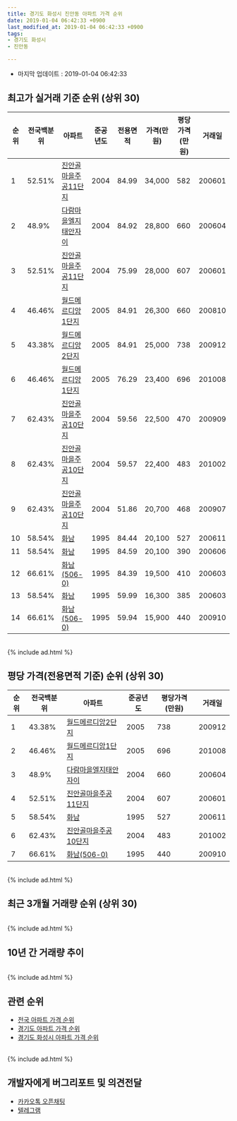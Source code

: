 ```yaml
---
title: 경기도 화성시 진안동 아파트 가격 순위
date: 2019-01-04 06:42:33 +0900
last_modified_at: 2019-01-04 06:42:33 +0900
tags:
- 경기도 화성시
- 진안동

---
```


* 마지막 업데이트 : 2019-01-04 06:42:33

## 최고가 실거래 기준 순위 (상위 30)


|순위|전국백분위|아파트|준공년도|전용면적|가격(만원)|평당가격(만원)|거래일|
|---|---|---|---|---|---|---|---|
|1|52.51%|[진안골마을주공11단지](https://search.naver.com/search.naver?query=%EA%B2%BD%EA%B8%B0%EB%8F%84+%ED%99%94%EC%84%B1%EC%8B%9C+%EC%A7%84%EC%95%88%EB%8F%99+%EC%A7%84%EC%95%88%EA%B3%A8%EB%A7%88%EC%9D%84%EC%A3%BC%EA%B3%B511%EB%8B%A8%EC%A7%80)|2004|84.99|34,000|582|200601|
|2|48.9%|[다람마을엘지태안자이](https://search.naver.com/search.naver?query=%EA%B2%BD%EA%B8%B0%EB%8F%84+%ED%99%94%EC%84%B1%EC%8B%9C+%EC%A7%84%EC%95%88%EB%8F%99+%EB%8B%A4%EB%9E%8C%EB%A7%88%EC%9D%84%EC%97%98%EC%A7%80%ED%83%9C%EC%95%88%EC%9E%90%EC%9D%B4)|2004|84.92|28,800|660|200604|
|3|52.51%|[진안골마을주공11단지](https://search.naver.com/search.naver?query=%EA%B2%BD%EA%B8%B0%EB%8F%84+%ED%99%94%EC%84%B1%EC%8B%9C+%EC%A7%84%EC%95%88%EB%8F%99+%EC%A7%84%EC%95%88%EA%B3%A8%EB%A7%88%EC%9D%84%EC%A3%BC%EA%B3%B511%EB%8B%A8%EC%A7%80)|2004|75.99|28,000|607|200601|
|4|46.46%|[월드메르디앙1단지](https://search.naver.com/search.naver?query=%EA%B2%BD%EA%B8%B0%EB%8F%84+%ED%99%94%EC%84%B1%EC%8B%9C+%EC%A7%84%EC%95%88%EB%8F%99+%EC%9B%94%EB%93%9C%EB%A9%94%EB%A5%B4%EB%94%94%EC%95%991%EB%8B%A8%EC%A7%80)|2005|84.91|26,300|660|200810|
|5|43.38%|[월드메르디앙2단지](https://search.naver.com/search.naver?query=%EA%B2%BD%EA%B8%B0%EB%8F%84+%ED%99%94%EC%84%B1%EC%8B%9C+%EC%A7%84%EC%95%88%EB%8F%99+%EC%9B%94%EB%93%9C%EB%A9%94%EB%A5%B4%EB%94%94%EC%95%992%EB%8B%A8%EC%A7%80)|2005|84.91|25,000|738|200912|
|6|46.46%|[월드메르디앙1단지](https://search.naver.com/search.naver?query=%EA%B2%BD%EA%B8%B0%EB%8F%84+%ED%99%94%EC%84%B1%EC%8B%9C+%EC%A7%84%EC%95%88%EB%8F%99+%EC%9B%94%EB%93%9C%EB%A9%94%EB%A5%B4%EB%94%94%EC%95%991%EB%8B%A8%EC%A7%80)|2005|76.29|23,400|696|201008|
|7|62.43%|[진안골마을주공10단지](https://search.naver.com/search.naver?query=%EA%B2%BD%EA%B8%B0%EB%8F%84+%ED%99%94%EC%84%B1%EC%8B%9C+%EC%A7%84%EC%95%88%EB%8F%99+%EC%A7%84%EC%95%88%EA%B3%A8%EB%A7%88%EC%9D%84%EC%A3%BC%EA%B3%B510%EB%8B%A8%EC%A7%80)|2004|59.56|22,500|470|200909|
|8|62.43%|[진안골마을주공10단지](https://search.naver.com/search.naver?query=%EA%B2%BD%EA%B8%B0%EB%8F%84+%ED%99%94%EC%84%B1%EC%8B%9C+%EC%A7%84%EC%95%88%EB%8F%99+%EC%A7%84%EC%95%88%EA%B3%A8%EB%A7%88%EC%9D%84%EC%A3%BC%EA%B3%B510%EB%8B%A8%EC%A7%80)|2004|59.57|22,400|483|201002|
|9|62.43%|[진안골마을주공10단지](https://search.naver.com/search.naver?query=%EA%B2%BD%EA%B8%B0%EB%8F%84+%ED%99%94%EC%84%B1%EC%8B%9C+%EC%A7%84%EC%95%88%EB%8F%99+%EC%A7%84%EC%95%88%EA%B3%A8%EB%A7%88%EC%9D%84%EC%A3%BC%EA%B3%B510%EB%8B%A8%EC%A7%80)|2004|51.86|20,700|468|200907|
|10|58.54%|[화남](https://search.naver.com/search.naver?query=%EA%B2%BD%EA%B8%B0%EB%8F%84+%ED%99%94%EC%84%B1%EC%8B%9C+%EC%A7%84%EC%95%88%EB%8F%99+%ED%99%94%EB%82%A8)|1995|84.44|20,100|527|200611|
|11|58.54%|[화남](https://search.naver.com/search.naver?query=%EA%B2%BD%EA%B8%B0%EB%8F%84+%ED%99%94%EC%84%B1%EC%8B%9C+%EC%A7%84%EC%95%88%EB%8F%99+%ED%99%94%EB%82%A8)|1995|84.59|20,100|390|200606|
|12|66.61%|[화남(506-0)](https://search.naver.com/search.naver?query=%EA%B2%BD%EA%B8%B0%EB%8F%84+%ED%99%94%EC%84%B1%EC%8B%9C+%EC%A7%84%EC%95%88%EB%8F%99+%ED%99%94%EB%82%A8%28506-0%29)|1995|84.39|19,500|410|200603|
|13|58.54%|[화남](https://search.naver.com/search.naver?query=%EA%B2%BD%EA%B8%B0%EB%8F%84+%ED%99%94%EC%84%B1%EC%8B%9C+%EC%A7%84%EC%95%88%EB%8F%99+%ED%99%94%EB%82%A8)|1995|59.99|16,300|385|200603|
|14|66.61%|[화남(506-0)](https://search.naver.com/search.naver?query=%EA%B2%BD%EA%B8%B0%EB%8F%84+%ED%99%94%EC%84%B1%EC%8B%9C+%EC%A7%84%EC%95%88%EB%8F%99+%ED%99%94%EB%82%A8%28506-0%29)|1995|59.94|15,900|440|200910|


<br>
{% include ad.html %}
<br>

## 평당 가격(전용면적 기준) 순위 (상위 30)


|순위|전국백분위|아파트|준공년도|평당가격(만원)|거래일|
|---|---|---|---|---|---|
|1|43.38%|[월드메르디앙2단지](https://search.naver.com/search.naver?query=%EA%B2%BD%EA%B8%B0%EB%8F%84+%ED%99%94%EC%84%B1%EC%8B%9C+%EC%A7%84%EC%95%88%EB%8F%99+%EC%9B%94%EB%93%9C%EB%A9%94%EB%A5%B4%EB%94%94%EC%95%992%EB%8B%A8%EC%A7%80)|2005|738|200912|
|2|46.46%|[월드메르디앙1단지](https://search.naver.com/search.naver?query=%EA%B2%BD%EA%B8%B0%EB%8F%84+%ED%99%94%EC%84%B1%EC%8B%9C+%EC%A7%84%EC%95%88%EB%8F%99+%EC%9B%94%EB%93%9C%EB%A9%94%EB%A5%B4%EB%94%94%EC%95%991%EB%8B%A8%EC%A7%80)|2005|696|201008|
|3|48.9%|[다람마을엘지태안자이](https://search.naver.com/search.naver?query=%EA%B2%BD%EA%B8%B0%EB%8F%84+%ED%99%94%EC%84%B1%EC%8B%9C+%EC%A7%84%EC%95%88%EB%8F%99+%EB%8B%A4%EB%9E%8C%EB%A7%88%EC%9D%84%EC%97%98%EC%A7%80%ED%83%9C%EC%95%88%EC%9E%90%EC%9D%B4)|2004|660|200604|
|4|52.51%|[진안골마을주공11단지](https://search.naver.com/search.naver?query=%EA%B2%BD%EA%B8%B0%EB%8F%84+%ED%99%94%EC%84%B1%EC%8B%9C+%EC%A7%84%EC%95%88%EB%8F%99+%EC%A7%84%EC%95%88%EA%B3%A8%EB%A7%88%EC%9D%84%EC%A3%BC%EA%B3%B511%EB%8B%A8%EC%A7%80)|2004|607|200601|
|5|58.54%|[화남](https://search.naver.com/search.naver?query=%EA%B2%BD%EA%B8%B0%EB%8F%84+%ED%99%94%EC%84%B1%EC%8B%9C+%EC%A7%84%EC%95%88%EB%8F%99+%ED%99%94%EB%82%A8)|1995|527|200611|
|6|62.43%|[진안골마을주공10단지](https://search.naver.com/search.naver?query=%EA%B2%BD%EA%B8%B0%EB%8F%84+%ED%99%94%EC%84%B1%EC%8B%9C+%EC%A7%84%EC%95%88%EB%8F%99+%EC%A7%84%EC%95%88%EA%B3%A8%EB%A7%88%EC%9D%84%EC%A3%BC%EA%B3%B510%EB%8B%A8%EC%A7%80)|2004|483|201002|
|7|66.61%|[화남(506-0)](https://search.naver.com/search.naver?query=%EA%B2%BD%EA%B8%B0%EB%8F%84+%ED%99%94%EC%84%B1%EC%8B%9C+%EC%A7%84%EC%95%88%EB%8F%99+%ED%99%94%EB%82%A8%28506-0%29)|1995|440|200910|


<br>
{% include ad.html %}
<br>

## 최근 3개월 거래량 순위 (상위 30)


<div style="width:100%;">
    <canvas id="deal_count_ranking" height="250"></canvas>
</div>


<script>
new Chart(document.getElementById("deal_count_ranking"), {
    type: 'horizontalBar',
    data: {
        labels: ['진안골마을주공11단지', '진안골마을주공10단지', '월드메르디앙1단지', '다람마을엘지태안자이', '화남', '화남(506-0)'],
        datasets: [{
            label: '실거래 수',
            data: [6, 5, 3, 1, 1, 1],
            borderColor: "rgba(255, 0, 128, 1)",
            backgroundColor: "rgba(255, 0, 128, 0.5)",
            fill: false,
        }]
    },
    options: {
        responsive: true,
        title: {
            display: true,
            text: '최근 3개월 거래량 순위'
        },
        tooltips: {
            mode: 'index',
            intersect: false,
            callbacks: {
                title: function(tooltipItems, data) {
                    return "실거래 수:";
                },
                label: function(tooltipItem, data) {
                    return data.labels[tooltipItem.index] + ": " + tooltipItem.xLabel;
                }
            }
        },
        hover: {
            mode: 'nearest',
            intersect: true
        },
        scales: {
            xAxes: [{
                display: true,
                scaleLabel: {
                    display: true,
                    labelString: '실거래 수'
                },
                ticks: {
                    suggestedMin: 0,
                }
            }],
            yAxes: [{
                display: true,
                ticks: {
                    autoSkip: false,
                    callback: function(value, index, values) {
                        if (value.length > 15)
                            return value.substr(0, 13) + "...";
                        else
                            return value;
                    }
                },
                scaleLabel: {
                    display: false,
                }
            }]
        }
    }
});

</script>


<br>
{% include ad.html %}
<br>

## 10년 간 거래량 추이


<div style="width:100%;">
    <canvas id="deal_progress" height="250"></canvas>
</div>

<script>
new Chart(document.getElementById("deal_progress"), {
    type: 'line',
    data: {
        labels: ['200901','200902','200903','200904','200905','200906','200907','200908','200909','200910','200911','200912','201001','201002','201003','201004','201005','201006','201007','201008','201009','201010','201011','201012','201101','201102','201103','201104','201105','201106','201107','201108','201109','201110','201111','201112','201201','201202','201203','201204','201205','201206','201207','201208','201209','201210','201211','201212','201301','201302','201303','201304','201305','201306','201307','201308','201309','201310','201311','201312','201401','201402','201403','201404','201405','201406','201407','201408','201409','201410','201411','201412','201501','201502','201503','201504','201505','201506','201507','201508','201509','201510','201511','201512','201601','201602','201603','201604','201605','201606','201607','201608','201609','201610','201611','201612','201701','201702','201703','201704','201705','201706','201707','201708','201709','201710','201711','201712','201801','201802','201803','201804','201805','201806','201807','201808','201809','201810','201811','201812','201901'],
        datasets: [{
            label: '실거래 수',
            pointRadius: 1,
            data: [22, 15, 13, 26, 26, 13, 125, 159, 149, 51, 25, 17, 21, 18, 29, 13, 21, 11, 10, 16, 18, 31, 31, 30, 31, 41, 39, 26, 26, 18, 20, 29, 24, 25, 8, 12, 6, 15, 20, 18, 10, 23, 21, 12, 29, 23, 20, 29, 17, 25, 32, 31, 32, 26, 19, 23, 35, 43, 31, 34, 32, 44, 42, 32, 25, 24, 28, 35, 28, 37, 30, 22, 40, 28, 43, 35, 32, 19, 25, 20, 21, 26, 27, 14, 12, 12, 31, 19, 29, 24, 28, 34, 21, 28, 24, 18, 11, 22, 17, 14, 25, 19, 13, 15, 10, 7, 8, 15, 19, 7, 25, 12, 8, 17, 13, 12, 10, 13, 9, 7, 1],
            borderColor: "rgba(255, 201, 14, 1)",
            backgroundColor: "rgba(255, 201, 14, 0.5)",
            fill: true,
        }]
    },
    options: {
        responsive: true,
        title: {
            display: true,
            text: '10년간 거래량 추이'
        },
        tooltips: {
            mode: 'index',
            intersect: false,
        },
        hover: {
            mode: 'nearest',
            intersect: true
        },
        scales: {
            xAxes: [{
                display: true,
                scaleLabel: {
                    display: true,
                    labelString: '년/월'
                }
            }],
            yAxes: [{
                display: true,
                ticks: {
                    suggestedMin: 0,
                },
                scaleLabel: {
                    display: true,
                    labelString: '실거래 수'
                }
            }]
        }
    }
});

</script>


<br>
{% include ad.html %}
<br>

## 관련 순위

- [전국 아파트 가격 순위](https://inasie.github.io/apt-ranking/전국)
- [경기도 아파트 가격 순위](https://inasie.github.io/apt-ranking/경기도)
- [경기도 화성시 아파트 가격 순위](https://inasie.github.io/apt-ranking/경기도-화성시)


<br>
{% include ad.html %}
<br>

## 개발자에게 버그리포트 및 의견전달

- [카카오톡 오픈채팅](https://open.kakao.com/o/gLJUAP4)
- [텔레그램](https://t.me/inasie)

